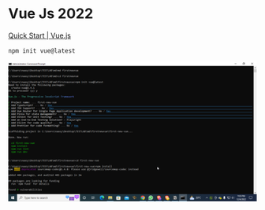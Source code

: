 # Vue Js 2022

[Quick Start | Vue.js](https://vuejs.org/guide/quick-start.html#creating-a-vue-application)

```bash
npm init vue@latest
```

![Untitled](docs/Vue%20Js%202022%20f087e2acdc5641e389edbb12a6ec57aa/Untitled.png)
